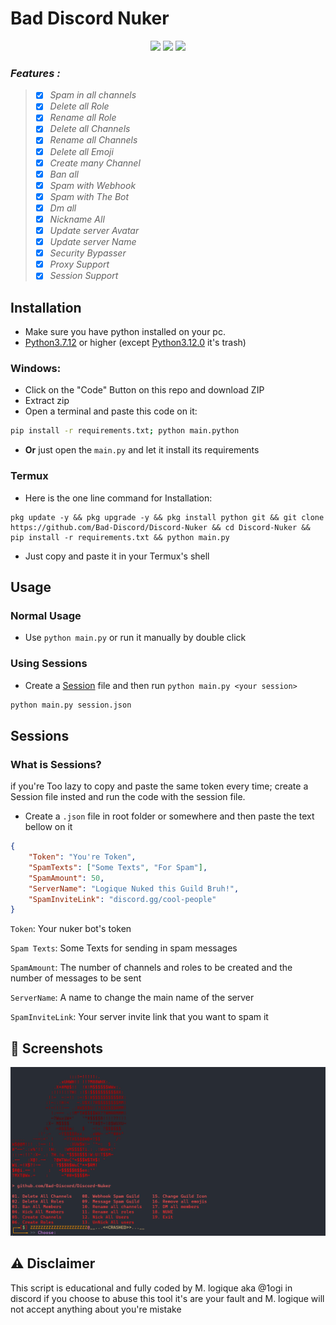 # Bad Discord Nuker


<p align="center">
 <img src="https://img.shields.io/github/last-commit/Bad-Discord/Discord-Nuker?color=blue&style=flat-square" </a>
 <img src="https://img.shields.io/github/stars/Bad-Discord/Discord-Nuker?color=blue&label=Stars&style=flat-square" </a>
 <img src="https://img.shields.io/github/forks/Bad-Discord/Discord-Nuker?color=blue&label=Forks&style=flat-square" </a>
</p>


### *Features :*
> - [x] *Spam in all channels*
> - [x] *Delete all Role*
> - [x] *Rename all Role*
> - [x] *Delete all Channels*
> - [x] *Rename all Channels*
> - [x] *Delete all Emoji*
> - [x] *Create many Channel*
> - [x] *Ban all*
> - [x] *Spam with Webhook*
> - [x] *Spam with The Bot*
> - [x] *Dm all*
> - [x] *Nickname All*
> - [x] *Update server Avatar*
> - [x] *Update server Name*
> - [x] *Security Bypasser*
> - [x] *Proxy Support*
> - [x] *Session Support*
## Installation

- Make sure you have python installed on your pc. 
- [Python3.7.12](https://www.python.org/downloads/release/python-3712/) or higher (except [Python3.12.0](https://www.python.org/downloads/release/python-3120/) it's trash)


### Windows: 
- Click on the "Code" Button on this repo and download ZIP
- Extract zip
- Open a terminal and paste this code on it:
```bash
pip install -r requirements.txt; python main.python
``` 
- **Or** just open the `main.py` and let it install its requirements


### Termux
- Here is the one line command for Installation:
```shell
pkg update -y && pkg upgrade -y && pkg install python git && git clone https://github.com/Bad-Discord/Discord-Nuker && cd Discord-Nuker && pip install -r requirements.txt && python main.py
```
- Just copy and paste it in your Termux's shell



## Usage

### Normal Usage
- Use `python main.py` or run it manually by double click

### Using Sessions

 - Create a [Session](https://github.com/Bad-Discord/Discord-Nuker/#sessions) file and then run `python main.py <your session>`

```bash
python main.py session.json
```


## Sessions
### What is Sessions?
if you're Too lazy to copy and paste the same token every time; create a Session file insted and run the code with the session file. 

- Create a `.json` file in root folder or somewhere and then paste the text bellow on it 

```json
{
    "Token": "You're Token",
    "SpamTexts": ["Some Texts", "For Spam"],
    "SpamAmount": 50,
    "ServerName": "Logique Nuked this Guild Bruh!",
    "SpamInviteLink": "discord.gg/cool-people"
}
```

`Token`: Your nuker bot's token

`Spam Texts`: Some Texts for sending in spam messages

`SpamAmount`: The number of channels and roles to be created and the number of messages to be sent

`ServerName`: A name to change the main name of the server

`SpamInviteLink`: Your server invite link that you want to spam it

## 📸 Screenshots

<img src="Screenshots/Screenshot1.png">

## ⚠ Disclaimer

This script is educational and fully coded by M. logique aka @1ogi in discord
if you choose to abuse this tool it's are your fault and M. logique will not accept anything about you're mistake